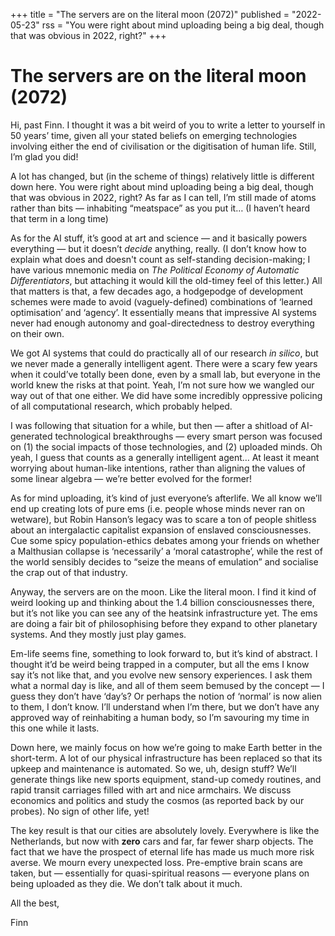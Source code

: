 +++
title = "The servers are on the literal moon (2072)"
published = "2022-05-23"
rss = "You were right about mind uploading being a big deal, though that was obvious in 2022, right?"
+++

# The servers are on the literal moon (2072)
Hi, past Finn. I thought it was a bit weird of you to write a letter to yourself in 50 years’ time, given all your stated beliefs on emerging technologies involving either the end of civilisation or the digitisation of human life. Still, I’m glad you did! 

A lot has changed, but (in the scheme of things) relatively little is different down here. You were right about mind uploading being a big deal, though that was obvious in 2022, right? As far as I can tell, I’m still made of atoms rather than bits — inhabiting “meatspace” as you put it… (I haven’t heard that term in a long time)

As for the AI stuff, it’s good at art and science — and it basically powers everything — but it doesn’t *decide* anything, really. (I don’t know how to explain what does and doesn't count as self-standing decision-making; I have various mnemonic media on *The Political Economy of Automatic Differentiators*, but attaching it would kill the old-timey feel of this letter.) All that matters is that, a few decades ago, a hodgepodge of development schemes were made to avoid (vaguely-defined) combinations of ‘learned optimisation’ and ‘agency’. It essentially means that impressive AI systems never had enough autonomy and goal-directedness to destroy everything on their own.

We got AI systems that could do practically all of our research *in silico*, but we never made a generally intelligent agent. There were a scary few years when it could’ve totally been done, even by a small lab, but everyone in the world knew the risks at that point. Yeah, I’m not sure how we wangled our way out of that one either. We did have some incredibly oppressive policing of all computational research, which probably helped. 

I was following that situation for a while, but then — after a shitload of AI-generated technological breakthroughs — every smart person was focused on (1) the social impacts of those technologies, and (2) uploaded minds. Oh yeah, I guess that counts as a generally intelligent agent… At least it meant worrying about human-like intentions, rather than aligning the values of some linear algebra — we’re better evolved for the former!

As for mind uploading, it’s kind of just everyone’s afterlife. We all know we’ll end up creating lots of pure ems (i.e. people whose minds never ran on wetware), but Robin Hanson’s legacy was to scare a ton of people shitless about an intergalactic capitalist expansion of enslaved consciousnesses. Cue some spicy population-ethics debates among your friends on whether a Malthusian collapse is ‘necessarily’ a ‘moral catastrophe’, while the rest of the world sensibly decides to “seize the means of emulation” and socialise the crap out of that industry.

Anyway, the servers are on the moon. Like the literal moon. I find it kind of weird looking up and thinking about the 1.4 billion consciousnesses there, but it’s not like you can see any of the heatsink infrastructure yet. The ems are doing a fair bit of philosophising before they expand to other planetary systems. And they mostly just play games.

Em-life seems fine, something to look forward to, but it’s kind of abstract. I thought it’d be weird being trapped in a computer, but all the ems I know say it’s not like that, and you evolve new sensory experiences. I ask them what a normal day is like, and all of them seem bemused by the concept — I guess they don’t have ‘day’s? Or perhaps the notion of ‘normal’ is now alien to them, I don’t know. I’ll understand when I’m there, but we don’t have any approved way of reinhabiting a human body, so I’m savouring my time in this one while it lasts.

Down here, we mainly focus on how we’re going to make Earth better in the short-term. A lot of our physical infrastructure has been replaced so that its upkeep and maintenance is automated. So we, uh, design stuff? We’ll generate things like new sports equipment, stand-up comedy routines, and rapid transit carriages filled with art and nice armchairs. We discuss economics and politics and study the cosmos (as reported back by our probes). No sign of other life, yet!

The key result is that our cities are absolutely lovely. Everywhere is like the Netherlands, but now with **zero** cars and far, far fewer sharp objects. The fact that we have the prospect of eternal life has made us much more risk averse. We mourn every unexpected loss. Pre-emptive brain scans are taken, but — essentially for quasi-spiritual reasons — everyone plans on being uploaded as they die. We don’t talk about it much.

All the best,

Finn

